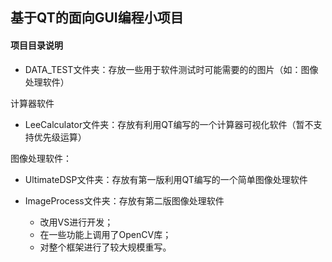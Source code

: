 ## 基于QT的面向GUI编程小项目

#### **项目目录说明**

- DATA_TEST文件夹：存放一些用于软件测试时可能需要的的图片（如：图像处理软件）

计算器软件

- LeeCalculator文件夹：存放有利用QT编写的一个计算器可视化软件（暂不支持优先级运算）

图像处理软件：

- UltimateDSP文件夹：存放有第一版利用QT编写的一个简单图像处理软件

- ImageProcess文件夹：存放有第二版图像处理软件
  - 改用VS进行开发；
  - 在一些功能上调用了OpenCV库；
  - 对整个框架进行了较大规模重写。





